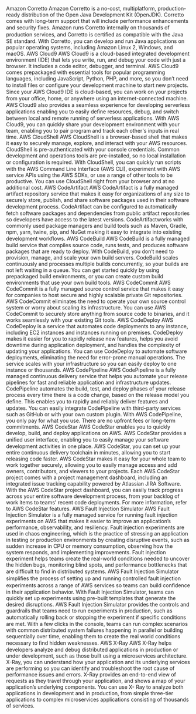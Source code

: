 Amazon Corretto
Amazon Corretto is a no-cost, multiplatform, production-ready distribution of the Open Java
Development Kit (OpenJDK). Corretto comes with long-term support that will include performance
enhancements and security ﬁxes. Amazon runs Corretto internally on thousands of production services,
and Corretto is certiﬁed as compatible with the Java SE standard. With Corretto, you can develop and run
Java applications on popular operating systems, including Amazon Linux 2, Windows, and macOS.
AWS Cloud9
AWS Cloud9 is a cloud-based integrated development environment (IDE) that lets you write, run, and
debug your code with just a browser. It includes a code editor, debugger, and terminal. AWS Cloud9
comes prepackaged with essential tools for popular programming languages, including JavaScript,
Python, PHP, and more, so you don’t need to install ﬁles or conﬁgure your development machine to
start new projects. Since your AWS Cloud9 IDE is cloud-based, you can work on your projects from your
oﬃce, home, or anywhere using an internet-connected machine. AWS Cloud9 also provides a seamless
experience for developing serverless applications enabling you to easily deﬁne resources, debug, and
switch between local and remote running of serverless applications. With AWS Cloud9, you can quickly
share your development environment with your team, enabling you to pair program and track each
other's inputs in real time.
AWS CloudShell
AWS CloudShell is a browser-based shell that makes it easy to securely manage, explore, and interact
with your AWS resources. CloudShell is pre-authenticated with your console credentials. Common
development and operations tools are pre-installed, so no local installation or conﬁguration is
required. With CloudShell, you can quickly run scripts with the AWS Command Line Interface (AWS CLI),
experiment with AWS service APIs using the AWS SDKs, or use a range of other tools to be productive.
You can use CloudShell right from your browser and at no additional cost.
AWS CodeArtifact
AWS CodeArtifact is a fully managed artifact repository service that makes it easy for organizations of
any size to securely store, publish, and share software packages used in their software development
process. CodeArtifact can be conﬁgured to automatically fetch software packages and dependencies
from public artifact repositories so developers have access to the latest versions. CodeArtifactworks with
commonly used package managers and build tools such as Maven, Gradle, npm, yarn, twine, pip, and
NuGet making it easy to integrate into existing development workﬂows.
AWS CodeBuild
AWS CodeBuild is a fully managed build service that compiles source code, runs tests, and produces
software packages that are ready to deploy. With CodeBuild, you don’t need to provision, manage, and
scale your own build servers. CodeBuild scales continuously and processes multiple builds concurrently,
so your builds are not left waiting in a queue. You can get started quickly by using prepackaged build
environments, or you can create custom build environments that use your own build tools.
AWS CodeCommit
AWS CodeCommit is a fully managed source control service that makes it easy for companies to host
secure and highly scalable private Git repositories. AWS CodeCommit eliminates the need to operate
your own source control system or worry about scaling its infrastructure. You can use AWS CodeCommit
to securely store anything from source code to binaries, and it works seamlessly with your existing Git
tools.
AWS CodeDeploy
AWS CodeDeploy is a service that automates code deployments to any instance, including EC2 instances
and instances running on premises. CodeDeploy makes it easier for you to rapidly release new features,
helps you avoid downtime during application deployment, and handles the complexity of updating your
applications. You can use CodeDeploy to automate software deployments, eliminating the need for
error-prone manual operations. The service scales with your infrastructure so you can easily deploy to
one instance or thousands.
AWS CodePipeline
AWS CodePipeline is a fully managed continuous delivery service that helps you automate your release
pipelines for fast and reliable application and infrastructure updates. CodePipeline automates the build,
test, and deploy phases of your release process every time there is a code change, based on the release
model you deﬁne. This enables you to rapidly and reliably deliver features and updates. You can easily
integrate CodePipeline with third-party services such as GitHub or with your own custom plugin. With
AWS CodePipeline, you only pay for what you use. There are no upfront fees or long-term commitments.
AWS CodeStar
AWS CodeStar enables you to quickly develop, build, and deploy applications on AWS. AWS CodeStar
provides a uniﬁed user interface, enabling you to easily manage your software development activities
in one place. AWS CodeStar, you can set up your entire continuous delivery toolchain in minutes,
allowing you to start releasing code faster. AWS CodeStar makes it easy for your whole team to work
together securely, allowing you to easily manage access and add owners, contributors, and viewers to
your projects. Each AWS CodeStar project comes with a project management dashboard, including an
integrated issue tracking capability powered by Atlassian JIRA Software. With the AWS CodeStar project
dashboard, you can easily track progress across your entire software development process, from your
backlog of work items to teams’ recent code deployments. For more information, refer to AWS CodeStar
features.
AWS Fault Injection Simulator
AWS Fault Injection Simulator is a fully managed service for running fault injection experiments on AWS
that makes it easier to improve an application’s performance, observability, and resiliency. Fault injection
experiments are used in chaos engineering, which is the practice of stressing an application in testing
or production environments by creating disruptive events, such as sudden increase in CPU or memory
consumption, observing how the system responds, and implementing improvements. Fault injection
experiment helps teams create the real-world conditions needed to uncover the hidden bugs, monitoring
blind spots, and performance bottlenecks that are diﬃcult to ﬁnd in distributed systems.
AWS Fault Injection Simulator simpliﬁes the process of setting up and running controlled fault injection
experiments across a range of AWS services so teams can build conﬁdence in their application behavior.
With Fault Injection Simulator, teams can quickly set up experiments using pre-built templates that
generate the desired disruptions. AWS Fault Injection Simulator provides the controls and guardrails
that teams need to run experiments in production, such as automatically rolling back or stopping the
experiment if speciﬁc conditions are met. With a few clicks in the console, teams can run complex
scenarios with common distributed system failures happening in parallel or building sequentially over
time, enabling them to create the real world conditions necessary to ﬁnd hidden weaknesses.
AWS X-Ray
AWS X-Ray helps developers analyze and debug distributed applications in production or under
development, such as those built using a microservices architecture. X-Ray, you can understand how your
application and its underlying services are performing so you can identify and troubleshoot the root
cause of performance issues and errors. X-Ray provides an end-to-end view of requests as they travel
through your application, and shows a map of your application’s underlying components. You can use X-
Ray to analyze both applications in development and in production, from simple three-tier applications
to complex microservices applications consisting of thousands of services.
